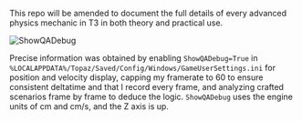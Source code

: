 This repo will be amended to document the full details of every advanced physics mechanic in T3 in both theory and practical use.

![ShowQADebug](https://github.com/AltimorTASDK/tribes3-advanced-physics/assets/4999944/4a16dfc9-c607-45d4-bb47-8ab85c64b924)

Precise information was obtained by enabling `ShowQADebug=True` in `%LOCALAPPDATA%/Topaz/Saved/Config/Windows/GameUserSettings.ini` for position and velocity display, capping my framerate to 60 to ensure consistent deltatime and that I record every frame, and analyzing crafted scenarios frame by frame to deduce the logic. `ShowQADebug` uses the engine units of cm and cm/s, and the Z axis is up.
